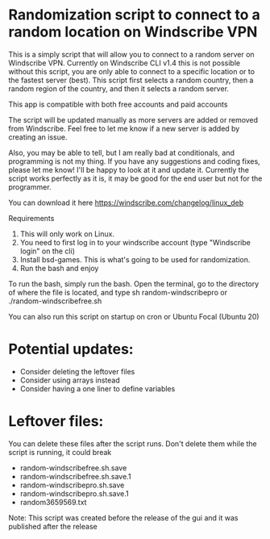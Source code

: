 # Randomization script to connect to a random location on Windscribe VPN

This is a simply script that will allow you to connect to a random server on Windscribe VPN. Currently on Windscribe CLI v1.4 this is not possible without this script, you are only able to connect to a specific location or to the fastest server (best). This script first selects a random country, then a random region of the country, and then it selects a random server.

This app is compatible with both free accounts and paid accounts

The script will be updated manually as more servers are added or removed from Windscribe. Feel free to let me know if a new server is added by creating an issue. 

Also, you may be able to tell, but I am really bad at conditionals, and programming is not my thing. If you have any suggestions and coding fixes, please let me know! I'll be happy to look at it and update it. Currently the script works perfectly as it is, it may be good for the end user but not for the programmer.

You can download it here https://windscribe.com/changelog/linux_deb

Requirements
1. This will only work on Linux.
2. You need to first log in to your windscribe account (type "Windscribe login" on the cli)
3. Install bsd-games. This is what's going to be used for randomization.
4. Run the bash and enjoy

To run the bash, simply run the bash. Open the terminal, go to the directory of where the file is located, and type sh random-windscribepro or ./random-windscribefree.sh

You can also run this script on startup on cron or Ubuntu Focal (Ubuntu 20)

# Potential updates:
- Consider deleting the leftover files
- Consider using arrays instead
- Consider having a one liner to define variables

# Leftover files:
You can delete these files after the script runs. Don't delete them while the script is running, it could break
- random-windscribefree.sh.save
- random-windscribefree.sh.save.1
- random-windscribepro.sh.save
- random-windscribepro.sh.save.1
- random3659569.txt

Note: This script was created before the release of the gui and it was published after the release
